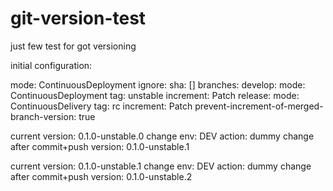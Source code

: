 # git-version-test
just few test for got versioning

initial configuration:

mode: ContinuousDeployment
ignore:
  sha: []
branches:
  develop:
    mode: ContinuousDeployment
    tag: unstable
    increment: Patch
  release:
    mode: ContinuousDelivery
    tag: rc
    increment: Patch
    prevent-increment-of-merged-branch-version: true



current version: 0.1.0-unstable.0
change env: DEV
action: dummy change
after commit+push version: 0.1.0-unstable.1


current version: 0.1.0-unstable.1
change env: DEV
action: dummy change
after commit+push version: 0.1.0-unstable.2
